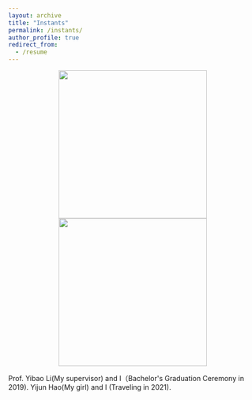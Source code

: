 ```yaml
---
layout: archive
title: "Instants"
permalink: /instants/
author_profile: true
redirect_from:
  - /resume
---
```


<center class="half">
    <img src="[http://xxx.jpg](http://qingxiaxjtu.com/images/instants1.png)" width="300"/>
    <img src="[http://yyy.jpg](http://qingxiaxjtu.com/images/instants2.png)" width="300"/>
</center>

Prof. Yibao Li(My supervisor) and I（Bachelor's Graduation Ceremony in 2019). Yijun Hao(My girl) and I (Traveling in 2021). 






